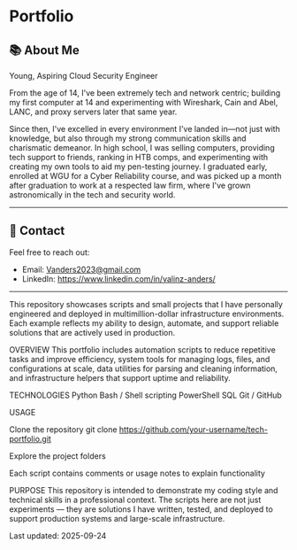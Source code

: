 # Portfolio
## 📚 About Me

Young, Aspiring Cloud Security Engineer

From the age of 14, I've been extremely tech and network centric; building my first computer at 14 and experimenting with Wireshark, Cain and Abel, LANC, and proxy servers later that same year.

Since then, I've excelled in every environment I've landed in—not just with knowledge, but also through my strong communication skills and charismatic demeanor. In high school, I was selling computers, providing tech support to friends, ranking in HTB comps, and experimenting with creating my own tools to aid my pen-testing journey. I graduated early, enrolled at WGU for a Cyber Reliability course, and was picked up a month after graduation to work at a respected law firm, where I've grown astronomically in the tech and security world.
 
---

## 📩 Contact

Feel free to reach out:
- Email: Vanders2023@gmail.com
- LinkedIn: https://www.linkedin.com/in/valinz-anders/

---

This repository showcases scripts and small projects that I have personally engineered and deployed in multimillion-dollar infrastructure environments. Each example reflects my ability to design, automate, and support reliable solutions that are actively used in production.

OVERVIEW
This portfolio includes automation scripts to reduce repetitive tasks and improve efficiency, system tools for managing logs, files, and configurations at scale, data utilities for parsing and cleaning information, and infrastructure helpers that support uptime and reliability.

TECHNOLOGIES
Python
Bash / Shell scripting
PowerShell
SQL
Git / GitHub

USAGE

Clone the repository
git clone https://github.com/your-username/tech-portfolio.git

Explore the project folders


Each script contains comments or usage notes to explain functionality

PURPOSE
This repository is intended to demonstrate my coding style and technical skills in a professional context. The scripts here are not just experiments — they are solutions I have written, tested, and deployed to support production systems and large-scale infrastructure.

Last updated: 2025-09-24
